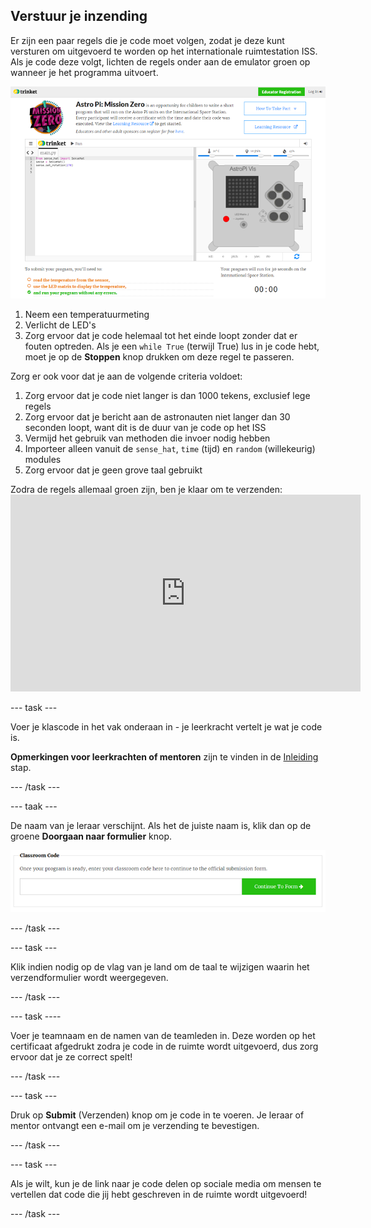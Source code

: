 ## Verstuur je inzending

Er zijn een paar regels die je code moet volgen, zodat je deze kunt versturen om uitgevoerd te worden op het internationale ruimtestation ISS. Als je code deze volgt, lichten de regels onder aan de emulator groen op wanneer je het programma uitvoert.

![Bevestiging](images/validation.png)

1. Neem een ​​temperatuurmeting
2. Verlicht de LED's
3. Zorg ervoor dat je code helemaal tot het einde loopt zonder dat er fouten optreden. Als je een `while True` (terwijl True) lus in je code hebt, moet je op de **Stoppen** knop drukken om deze regel te passeren.

Zorg er ook voor dat je aan de volgende criteria voldoet:

1. Zorg ervoor dat je code niet langer is dan 1000 tekens, exclusief lege regels
2. Zorg ervoor dat je bericht aan de astronauten niet langer dan 30 seconden loopt, want dit is de duur van je code op het ISS
3. Vermijd het gebruik van methoden die invoer nodig hebben
4. Importeer alleen vanuit de `sense_hat`, `time` (tijd) en `random` (willekeurig) modules
5. Zorg ervoor dat je geen grove taal gebruikt

Zodra de regels allemaal groen zijn, ben je klaar om te verzenden: <iframe width="560" height="315" src="https://www.youtube.com/embed/5sLlhf3FjdU?rel=0" frameborder="0" allowfullscreen mark="crwd-mark"></iframe> 

\--- task \---

Voer je klascode in het vak onderaan in - je leerkracht vertelt je wat je code is.

**Opmerkingen voor leerkrachten of mentoren** zijn te vinden in de [Inleiding](https://projects.raspberrypi.org/en/projects/astro-pi-mission-zero/1) stap.

\--- /task \---

\--- taak \---

De naam van je leraar verschijnt. Als het de juiste naam is, klik dan op de groene **Doorgaan naar formulier** knop.

![Ga door naar het formulier](images/continue-to-form.png)

\--- /task \---

\--- task \---

Klik indien nodig op de vlag van je land om de taal te wijzigen waarin het verzendformulier wordt weergegeven.

\--- /task \---

\--- task \----

Voer je teamnaam en de namen van de teamleden in. Deze worden op het certificaat afgedrukt zodra je code in de ruimte wordt uitgevoerd, dus zorg ervoor dat je ze correct spelt!

\--- /task \---

\--- task \---

Druk op **Submit** (Verzenden) knop om je code in te voeren. Je leraar of mentor ontvangt een e-mail om je verzending te bevestigen.

\--- /task \---

\--- task \---

Als je wilt, kun je de link naar je code delen op sociale media om mensen te vertellen dat code die jij hebt geschreven in de ruimte wordt uitgevoerd!

\--- /task \---